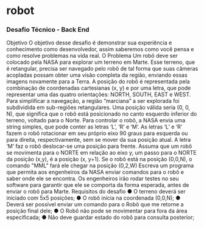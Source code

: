 # robot
<h3> Desafio Técnico - Back End </h3> 
Objetivo
O objetivo desse desafio é demonstrar sua experiência e conhecimento como desenvolvedor, assim
saberemos como você pensa e como resolve problemas na vida real.
O Problema
Um robô deve ser colocado pela NASA para explorar um terreno em Marte. Esse terreno, que é
retangular, precisa ser navegado pelo robô de tal forma que suas câmeras acopladas possam obter
uma visão completa da região, enviando essas imagens novamente para a Terra.
A posição do robô é representada pela combinação de coordenadas cartesianas (x, y) e por uma letra,
que pode representar uma das quatro orientações: NORTH, SOUTH, EAST e WEST. Para simplificar a
navegação, a região “marciana” a ser explorada foi subdividida em sub-regiões retangulares. Uma
posição válida seria (0, 0, N), que significa que o robô está posicionado no canto esquerdo inferior do
terreno, voltado para o Norte. Para controlar o robô, a NASA envia uma string simples, que pode
conter as letras ‘L’, ‘R’ e ‘M’. As letras ‘L’ e ‘R’ fazem o robô rotacionar em seu próprio eixo 90 graus
para esquerda ou para direita, respectivamente, sem se mover da sua posição atual. A letra ‘M’ faz o
robô deslocar-se uma posição para frente. Assuma que um robô se movimenta para o NORTE em
relação ao eixo y, um passo para o NORTE da posição (x,y), é a posição (x, y+1). Se o robô está na
posição (0,0,N), o comando "MML" fará ele chegar na posição (0,2,W)
Escreva um programa que permita aos engenheiros da NASA enviar comandos para o robô e saber
onde ele se encontra. Os engenheiros irão rodar testes no seu software para garantir que ele se
comporta da forma esperada, antes de enviar o robô para Marte.
Requisitos do desafio
● O terreno deverá ser iniciado com 5x5 posições;
● O robô inicia na coordenada (0,0,N);
● Deverá ser possível enviar um comando para o Robô que me retorne a posição final dele;
● O Robô não pode se movimentar para fora da área especificada;
● Não deve guardar estado do robô para consulta posterior;
